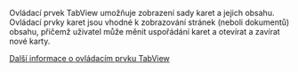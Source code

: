 ﻿Ovládací prvek TabView umožňuje zobrazení sady karet a jejich obsahu. Ovládací prvky karet jsou vhodné k zobrazování stránek (neboli dokumentů) obsahu, přičemž uživatel může měnit uspořádání karet a otevírat a zavírat nové karty.

[Další informace o ovládacím prvku TabView](https://docs.microsoft.com/en-us/windows/uwp/design/controls-and-patterns/tab-view)